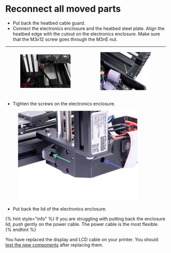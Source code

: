 # Reconnect all moved parts

* Put back the heatbed cable guard.
* Connect the electronics enclosure and the heatbed steel plate. Align the heatbed edge with the cutout on the electronics enclosure. Make sure that the M3x12 screw goes through the M3nE nut.

| <p></p><div><figure><img src="../../.gitbook/assets/DSC_7047.JPG" alt=""><figcaption></figcaption></figure></div> | <p></p><div><figure><img src="../../.gitbook/assets/c01934495878cffd_painted.jpeg" alt=""><figcaption></figcaption></figure></div> |
| ----------------------------------------------------------------------------------------------------------------- | ---------------------------------------------------------------------------------------------------------------------------------- |

* Tighten the screws on the electronics enclosure.

<figure><img src="../../.gitbook/assets/ce9ee035275c7ac8_painted.jpeg" alt="" width="375"><figcaption></figcaption></figure>

* Put back the lid of the electronics enclosure.

{% hint style="info" %}
If you are struggling with putting back the enclosure lid, push gently on the power cable. The power cable is the most flexible.
{% endhint %}

&#x20;You have replaced the display and LCD cable on your printer. You should [test the new components](test-the-new-lcd-diplay.md) after replacing them.
